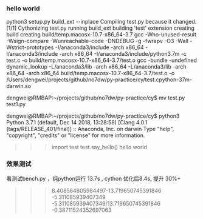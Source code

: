 ### hello world

python3 setup.py build_ext --inplace
Compiling test.py because it changed.
[1/1] Cythonizing test.py
running build_ext
building 'test' extension
creating build
creating build/temp.macosx-10.7-x86_64-3.7
gcc -Wno-unused-result -Wsign-compare -Wunreachable-code -DNDEBUG -g -fwrapv -O3 -Wall -Wstrict-prototypes -I/anaconda3/include -arch x86_64 -I/anaconda3/include -arch x86_64 -I/anaconda3/include/python3.7m -c test.c -o build/temp.macosx-10.7-x86_64-3.7/test.o
gcc -bundle -undefined dynamic_lookup -L/anaconda3/lib -arch x86_64 -L/anaconda3/lib -arch x86_64 -arch x86_64 build/temp.macosx-10.7-x86_64-3.7/test.o -o /Users/dengwei/projects/github/no7dw/py-practice/cy/test.cpython-37m-darwin.so


dengwei@RMBAP:~/projects/github/no7dw/py-practice/cy$ mv test.py test1.py

dengwei@RMBAP:~/projects/github/no7dw/py-practice/cy$ python3
Python 3.7.1 (default, Dec 14 2018, 13:28:58)
[Clang 4.0.1 (tags/RELEASE_401/final)] :: Anaconda, Inc. on darwin
Type "help", "copyright", "credits" or "license" for more information.
>>> import test
>>> test.say_hello()
hello world

### 效果测试

看测试bench.py ，纯python运行 13.7s , cython 优化后8.4s, 提升 30%+

>>> 8.408564805984497-13.719650745391846
-5.311085939407349
>>> -5.311085939407349/13.719650745391846
-0.38711524352697063
